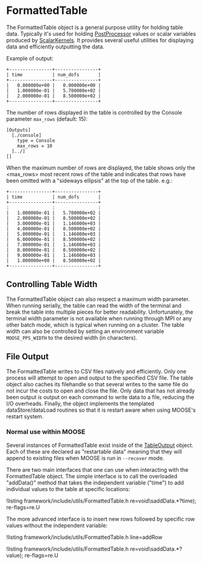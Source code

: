 # FormattedTable

The FormattedTable object is a general purpose utility for holding table data. Typically it's used for holding [PostProcessor](/systems/Postprocessors/index.md)
values or scalar variables produced by [ScalarKernels](/systems/ScalarKernels/index.md). It provides several useful utilities for displaying data and efficiently
outputting the data.

Example of output:

```
+----------------+----------------+
| time           | num_dofs       |
+----------------+----------------+
|   0.000000e+00 |   0.000000e+00 |
|   1.000000e-01 |   5.780000e+02 |
|   2.000000e-01 |   8.500000e+02 |
+----------------+----------------+
```

The number of rows displayed in the table is controlled by the Console parameter `max_rows` (default: 15):

```
[Outputs]
  [./console]
    type = Console
    max_rows = 10
  [../]
[]
```

When the maximum number of rows are displayed, the table shows only the <max_rows> most recent rows of the table and
indicates that rows have been omitted with a "sideways ellipsis" at the top of the table. e.g.:

```
+----------------+----------------+
| time           | num_dofs       |
+----------------+----------------+
:                :                :
|   1.000000e-01 |   5.780000e+02 |
|   2.000000e-01 |   8.500000e+02 |
|   3.000000e-01 |   1.146000e+03 |
|   4.000000e-01 |   8.500000e+02 |
|   5.000000e-01 |   1.146000e+03 |
|   6.000000e-01 |   8.500000e+02 |
|   7.000000e-01 |   1.146000e+03 |
|   8.000000e-01 |   8.500000e+02 |
|   9.000000e-01 |   1.146000e+03 |
|   1.000000e+00 |   8.500000e+02 |
+----------------+----------------+
```

## Controlling Table Width

The FormattedTable object can also respect a maximum width parameter. When running serially, the table can read the width
of the terminal and break the table into multiple pieces for better readability. Unfortunately, the terminal width parameter
is not available when running through MPI or any other batch mode, which is typical when running on a cluster. The table
width can also be controlled by setting an environment variable `MOOSE_PPS_WIDTH` to the desired width (in characters).

## File Output

The FormattedTable writes to CSV files natively and efficiently. Only one process will attempt to open and output to the specified
CSV file. The table object also caches its filehandle so that several writes to the same file do not incur the costs to
open and close the file. Only data that has not already been output is output on each command to write data to a file, reducing
the I/O overheads. Finally, the object implements the templated dataStore/dataLoad routines so that it is restart aware
when using MOOSE's restart system.

### Normal use within MOOSE

Several instances of FormattedTable exist inside of the [TableOutput](/Outputs/TableOutput.md) object. Each of these are declared
as "restartable data" meaning that they will append to existing files when MOOSE is run in `--recover` mode.

There are two main interfaces that one can use when interacting with the FormattedTable object. The simple interface is to call
the overloaded "addData()" method that takes the independent variable ("time") to add individual values to the table at specific locations:

!listing framework/include/utils/FormattedTable.h re=void\saddData.*?time\); re-flags=re.U

The more advanced interface is to insert new rows followed by specific row values without the independent variable:

!listing framework/include/utils/FormattedTable.h line=addRow

!listing framework/include/utils/FormattedTable.h re=void\saddData.*?value\); re-flags=re.U
